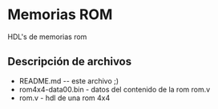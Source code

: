 # Memorias ROM
HDL's de memorias rom

## Descripción de archivos
* README.md -- este archivo ;)
* rom4x4-data00.bin - datos del contenido de la rom rom.v
* rom.v - hdl de una rom 4x4
